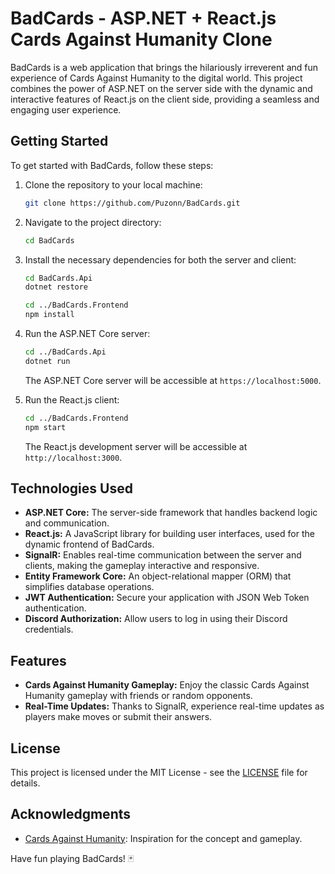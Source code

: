 # BadCards - ASP.NET + React.js Cards Against Humanity Clone

BadCards is a web application that brings the hilariously irreverent and fun experience of Cards Against Humanity to the digital world. This project combines the power of ASP.NET on the server side with the dynamic and interactive features of React.js on the client side, providing a seamless and engaging user experience.

## Getting Started

To get started with BadCards, follow these steps:

1. Clone the repository to your local machine:

   ```bash
   git clone https://github.com/Puzonn/BadCards.git
   ```

2. Navigate to the project directory:

   ```bash
   cd BadCards
   ```

3. Install the necessary dependencies for both the server and client:

   ```bash
   cd BadCards.Api
   dotnet restore

   cd ../BadCards.Frontend
   npm install
   ```

4. Run the ASP.NET Core server:

   ```bash
   cd ../BadCards.Api
   dotnet run
   ```

   The ASP.NET Core server will be accessible at `https://localhost:5000`.

5. Run the React.js client:

   ```bash
   cd ../BadCards.Frontend
   npm start
   ```

   The React.js development server will be accessible at `http://localhost:3000`.

## Technologies Used

- **ASP.NET Core:** The server-side framework that handles backend logic and communication.
- **React.js:** A JavaScript library for building user interfaces, used for the dynamic frontend of BadCards.
- **SignalR:** Enables real-time communication between the server and clients, making the gameplay interactive and responsive.
- **Entity Framework Core:** An object-relational mapper (ORM) that simplifies database operations.
- **JWT Authentication:** Secure your application with JSON Web Token authentication.
- **Discord Authorization:** Allow users to log in using their Discord credentials.

## Features

- **Cards Against Humanity Gameplay:** Enjoy the classic Cards Against Humanity gameplay with friends or random opponents.
- **Real-Time Updates:** Thanks to SignalR, experience real-time updates as players make moves or submit their answers.

## License

This project is licensed under the MIT License - see the [LICENSE](LICENSE) file for details.

## Acknowledgments

- [Cards Against Humanity](https://www.cardsagainsthumanity.com/): Inspiration for the concept and gameplay.

Have fun playing BadCards! 🃏
